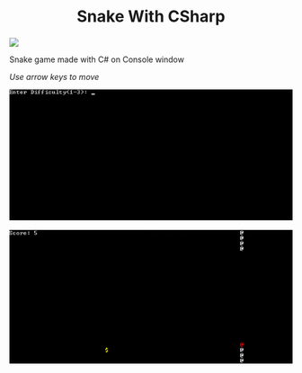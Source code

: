 <h1 align="center">Snake With CSharp</h1>


<img src="http://slavagames.net/i/a6/a65def59a7a5ba1dba0ddc389b5a7fa2/zmeyka-klassicheskaya-97-retro-c.jpg" align="center">


Snake game made with C# on Console window

<i>Use arrow keys to move</i>

![](snake.gif)

![](https://github.com/ArtushHakobyan/snake-with-csharp/blob/master/screenshot2.PNG)
